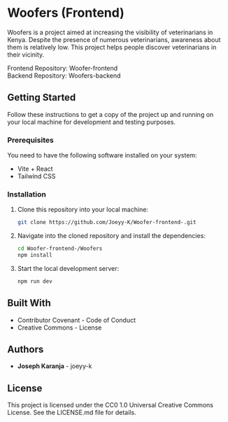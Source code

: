# Woofers (Frontend)

Woofers is a project aimed at increasing the visibility of veterinarians in Kenya. Despite the presence of numerous veterinarians, awareness about them is relatively low. This project helps people discover veterinarians in their vicinity.

Frontend Repository: Woofer-frontend  
Backend Repository: Woofers-backend

## Getting Started

Follow these instructions to get a copy of the project up and running on your local machine for development and testing purposes.

### Prerequisites

You need to have the following software installed on your system:

- Vite + React
- Tailwind CSS

### Installation

1. Clone this repository into your local machine:

    ```bash
    git clone https://github.com/Joeyy-K/Woofer-frontend-.git
    ```

2. Navigate into the cloned repository and install the dependencies:

    ```bash
    cd Woofer-frontend-/Woofers
    npm install
    ```

3. Start the local development server:

    ```bash
    npm run dev
    ```

## Built With

- Contributor Covenant - Code of Conduct
- Creative Commons - License

## Authors

- **Joseph Karanja** - joeyy-k

## License

This project is licensed under the CC0 1.0 Universal Creative Commons License. See the LICENSE.md file for details.
